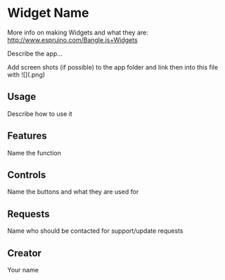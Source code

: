 # Widget Name

More info on making Widgets and what they are: http://www.espruino.com/Bangle.js+Widgets

Describe the app...

Add screen shots (if possible) to the app folder and link then  into this file with ![](<name>.png)

## Usage

Describe how to use it

## Features

Name the function

## Controls

Name the buttons and what they are used for

## Requests

Name who should be contacted for support/update requests

## Creator

Your name
